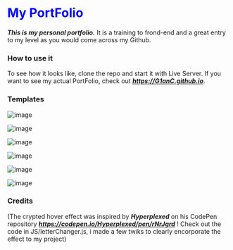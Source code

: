  <h1 style="color:blue;">My PortFolio</h1>

***This is my personal portfolio.*** It is a training to frond-end and a great entry to my level as you would come across my Github.

### How to use it

To see how it looks like, clone the repo and start it with Live Server.
If you want to see my actual PortFolio, check out ***https://G1anC.github.io***.

### Templates
![image](https://github.com/G1anC/PortFolio-3.0/ASSETS/114910356/8ee95fa4-15da-46f3-a934-2cda6f8d1f6a)
<br>

![image](https://github.com/G1anC/Portfolio/blob/main/ASSETS/images/about.png)
<br>

![image](https://github.com/G1anC/Portfolio/blob/main/ASSETS/images/works.png)
<br>

![image](https://github.com/G1anC/Portfolio/blob/main/assets/images/home.png)
<br>

![image](https://github.com/G1anC/Portfolio/blob/main/assets/images/contact.png)
<br>

![image](https://github.com/G1anC/Portfolio/blob/main/assets/images/nav.png)

### Credits

(The crypted hover effect was inspired by ***Hyperplexed*** on his CodePen repository ***https://codepen.io/Hyperplexed/pen/rNrJgrd*** ! Check out the code in JS/letterChanger.js, i made a few twiks to clearly encorporate the effect to my project)




